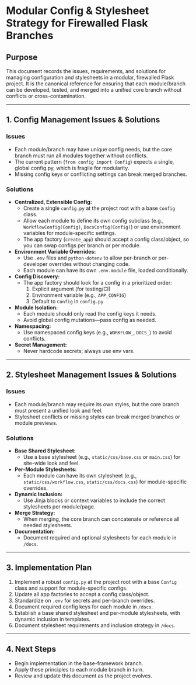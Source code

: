 # Modular Config & Stylesheet Strategy for Firewalled Flask Branches

## Purpose
This document records the issues, requirements, and solutions for managing configuration and stylesheets in a modular, firewalled Flask project. It is the canonical reference for ensuring that each module/branch can be developed, tested, and merged into a unified core branch without conflicts or cross-contamination.

---

## 1. Config Management Issues & Solutions

### Issues
- Each module/branch may have unique config needs, but the core branch must run all modules together without conflicts.
- The current pattern (`from config import Config`) expects a single, global config.py, which is fragile for modularity.
- Missing config keys or conflicting settings can break merged branches.

### Solutions
- **Centralized, Extensible Config:**
  - Create a single `config.py` at the project root with a base `Config` class.
  - Allow each module to define its own config subclass (e.g., `WorkflowConfig(Config)`, `DocsConfig(Config)`) or use environment variables for module-specific settings.
  - The app factory (`create_app`) should accept a config class/object, so you can swap configs per branch or per module.
- **Environment Variable Overrides:**
  - Use `.env` files and `python-dotenv` to allow per-branch or per-developer overrides without changing code.
  - Each module can have its own `.env.module` file, loaded conditionally.
- **Config Discovery:**
  - The app factory should look for a config in a prioritized order:
    1. Explicit argument (for testing/CI)
    2. Environment variable (e.g., `APP_CONFIG`)
    3. Default to `Config` in `config.py`
- **Module Isolation:**
  - Each module should only read the config keys it needs.
  - Avoid global config mutations—pass config as needed.
- **Namespacing:**
  - Use namespaced config keys (e.g., `WORKFLOW_`, `DOCS_`) to avoid conflicts.
- **Secret Management:**
  - Never hardcode secrets; always use env vars.

---

## 2. Stylesheet Management Issues & Solutions

### Issues
- Each module/branch may require its own styles, but the core branch must present a unified look and feel.
- Stylesheet conflicts or missing styles can break merged branches or module previews.

### Solutions
- **Base Shared Stylesheet:**
  - Use a base stylesheet (e.g., `static/css/base.css` or `main.css`) for site-wide look and feel.
- **Per-Module Stylesheets:**
  - Each module can have its own stylesheet (e.g., `static/css/workflow.css`, `static/css/docs.css`) for module-specific overrides.
- **Dynamic Inclusion:**
  - Use Jinja blocks or context variables to include the correct stylesheets per module/page.
- **Merge Strategy:**
  - When merging, the core branch can concatenate or reference all needed stylesheets.
- **Documentation:**
  - Document required and optional stylesheets for each module in `/docs`.

---

## 3. Implementation Plan
1. Implement a robust `config.py` at the project root with a base `Config` class and support for module-specific configs.
2. Update all app factories to accept a config class/object.
3. Standardize on `.env` for secrets and per-branch overrides.
4. Document required config keys for each module in `/docs`.
5. Establish a base shared stylesheet and per-module stylesheets, with dynamic inclusion in templates.
6. Document stylesheet requirements and inclusion strategy in `/docs`.

---

## 4. Next Steps
- Begin implementation in the base-framework branch.
- Apply these principles to each module branch in turn.
- Review and update this document as the project evolves. 